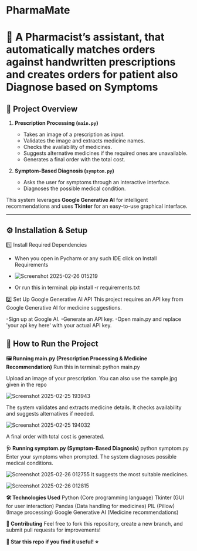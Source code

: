 # PharmaMate
# 🏥 A Pharmacist’s assistant, that automatically matches orders against handwritten prescriptions and creates orders for patient also Diagnose based on Symptoms

## **📌 Project Overview**  

1. **Prescription Processing (`main.py`)**  
   - Takes an image of a prescription as input.  
   - Validates the image and extracts medicine names.  
   - Checks the availability of medicines.  
   - Suggests alternative medicines if the required ones are unavailable.  
   - Generates a final order with the total cost.  

2. **Symptom-Based Diagnosis (`symptom.py`)**  
   - Asks the user for symptoms through an interactive interface.  
   - Diagnoses the possible medical condition.   

This system leverages **Google Generative AI** for intelligent recommendations and uses **Tkinter** for an easy-to-use graphical interface.  

---

## **⚙️ Installation & Setup**  


1️⃣ Install Required Dependencies
- When you open in Pycharm or any such IDE click on Install Requirements

- ![Screenshot 2025-02-26 015219](https://github.com/user-attachments/assets/7721f0a9-9408-42d0-bf87-5551dceceb72)

- Or run this in terminal:  pip install -r requirements.txt
  

2️⃣ Set Up Google Generative AI API
This project requires an API key from Google Generative AI for medicine suggestions.

-Sign up at Google AI.
-Generate an API key.
-Open main.py and replace 'your api key here' with your actual API key.

## **🚀 How to Run the Project** 
**🖼️ Running main.py (Prescription Processing & Medicine Recommendation)**
Run this in terminal: 
python main.py

Upload an image of your prescription. 
You can also use the sample.jpg given in the repo 

![Screenshot 2025-02-25 193943](https://github.com/user-attachments/assets/69101541-e576-4763-8e38-c48ee78c9f83)

The system validates and extracts medicine details.
It checks availability and suggests alternatives if needed.

![Screenshot 2025-02-25 194032](https://github.com/user-attachments/assets/231780d8-58ba-4e22-9c88-e30b8faf7c25)

A final order with total cost is generated.

**🩺 Running symptom.py (Symptom-Based Diagnosis)**
python symptom.py
Enter your symptoms when prompted.
The system diagnoses possible medical conditions.

![Screenshot 2025-02-26 012755](https://github.com/user-attachments/assets/7452e878-7ab3-4099-ab1b-f14d3ba5bcc6)
It suggests the most suitable medicines.

![Screenshot 2025-02-26 012815](https://github.com/user-attachments/assets/0a7aa994-592e-49c2-9b7b-f93adc81ac55)


**🛠 Technologies Used**
Python (Core programming language)
Tkinter (GUI for user interaction)
Pandas (Data handling for medicines)
PIL (Pillow) (Image processing)
Google Generative AI (Medicine recommendations)

**🤝 Contributing**
Feel free to fork this repository, create a new branch, and submit pull requests for improvements!

**🌟 Star this repo if you find it useful! ⭐**
